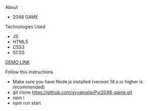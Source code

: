 
About 

* 2048 GAME

Technologies Used

* JS
* HTML5
* CSS3 
* SCSS

[DEMO LINK](https://svyatoslavPy.github.io/2048-game/)

Follow this instructions

* Make sure you have Node.js installed (version 14.x or higher is recommended)
* git clone https://github.com/svyatoslavPy/2048-game.git
* npm i
* npm run start
